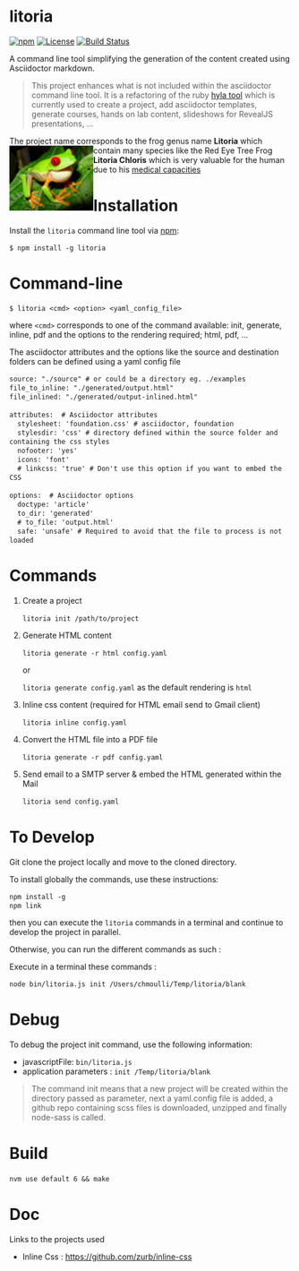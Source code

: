 # litoria

[![npm](https://img.shields.io/npm/v/litoria.svg?maxAge=2592000)](http://www.npmjs.com/package/litoria)
[![License](http://img.shields.io/npm/l/litoria.svg?style=flat-square)](http://opensource.org/licenses/https://opensource.org/licenses/Apache-2.0)
[![Build Status](https://travis-ci.org/bucharest-gold/litoria.svg?branch=master)](https://travis-ci.org/bucharest-gold/litoria)

A command line tool simplifying the generation of the content created using Asciidoctor markdown.

> This project enhances what is not included within the asciidoctor command line tool. 
> It is a refactoring of the ruby [hyla tool](https://github.com/cmoulliard/hyla) which is currently used
> to create a project, add asciidoctor templates, generate courses, hands on lab content, slideshows for RevealJS presentations, ...

The project name corresponds to the frog genus name **Litoria** <img src="https://raw.githubusercontent.com/bucharest-gold/litoria/master/templates/image/litoria-chloris.jpg" align="left" width="150"> which contain many species like the Red Eye Tree Frog **Litoria Chloris** which is very valuable for the 
human due to his [medical capacities](http://www.kaieteurnewsonline.com/2012/06/03/the-red-eyed-tree-frog-litoria-chloris-2/)

# Installation

Install the `litoria` command line tool via [npm](http://npmjs.org/):

```
$ npm install -g litoria
```

# Command-line

```
$ litoria <cmd> <option> <yaml_config_file>
```    

where `<cmd>` corresponds to one of the command available: init, generate, inline, pdf and the options to the rendering required; html, pdf, ... 

The asciidoctor attributes and the options like the source and destination folders can be defined using a yaml config file

```
source: "./source" # or could be a directory eg. ./examples
file_to_inline: "./generated/output.html"
file_inlined: "./generated/output-inlined.html"

attributes:  # Asciidoctor attributes
  stylesheet: 'foundation.css' # asciidoctor, foundation
  stylesdir: 'css' # directory defined within the source folder and containing the css styles
  nofooter: 'yes'
  icons: 'font'
  # linkcss: 'true' # Don't use this option if you want to embed the CSS

options:  # Asciidoctor options
  doctype: 'article'
  to_dir: 'generated'
  # to_file: 'output.html'
  safe: 'unsafe' # Required to avoid that the file to process is not loaded

```
    
# Commands

1. Create a project
    
    ```litoria init /path/to/project```
        
2. Generate HTML content
    
    ```litoria generate -r html config.yaml```
    
    or 
    
    ```litoria generate config.yaml``` as the default rendering is `html`

3. Inline css content (required for HTML email send to Gmail client)

    ```litoria inline config.yaml```
    
4. Convert the HTML file into a PDF file
    
    ```litoria generate -r pdf config.yaml``` 
       
4. Send email to a SMTP server & embed the HTML generated within the Mail 
    
    ```litoria send config.yaml```        
    
# To Develop
    
Git clone the project locally and move to the cloned directory. 

To install globally the commands, use these instructions:

```
npm install -g
npm link
```
        
then you can execute the `litoria` commands in a terminal and continue to develop the project in parallel.

Otherwise, you can run the different commands as such :

Execute in a terminal these commands :

```
node bin/litoria.js init /Users/chmoulli/Temp/litoria/blank
```
    
# Debug

To debug the project init command, use the following information:

* javascriptFile: `bin/litoria.js`
* application parameters : `init /Temp/litoria/blank`

> The command init means that a new project will be created within the directory passed as parameter, 
> next a yaml.config file is added, a github repo containing scss files is downloaded, unzipped and finally 
> node-sass is called.

# Build

`nvm use default 6 && make`
    
# Doc

Links to the projects used
 
* Inline Css : https://github.com/zurb/inline-css


